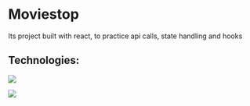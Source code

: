 # Moviestop
Its project built with react, to practice api calls, state handling and hooks
## Technologies:
<p align="left">

  <a href="https://skillicons.dev">
    <img src="https://skillicons.dev/icons?i=react,sass,git,redux,vite,theme=light" />
  </a>
</p>

<img src="https://github.com/teo2823/Moviestop/assets/115322902/f8b34290-4f1e-4700-887d-8da622b81761" />

